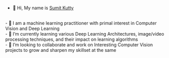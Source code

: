 - 👋 Hi, My name is [Sumit Kutty](https://www.linkedin.com/in/sumitkutty)
<br />
- 👀 I am a machine learning practitioner with primal interest in Computer Vision and Deep Learning
<br />
- 🌱 I’m currently learning various Deep Learning Architectures, image/video processing techniques, and their impact on learning algorithms
<br />
- 💞️ I’m looking to collaborate and work on Interesting Computer Vision projects to grow and sharpen my skillset at the same


<!---
sumitkutty/sumitkutty is a ✨ special ✨ repository because its `README.md` (this file) appears on your GitHub profile.
You can click the Preview link to take a look at your changes.
--->
